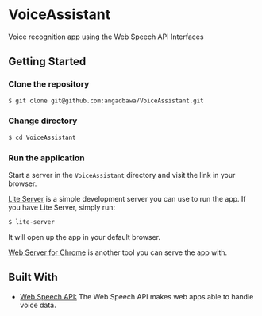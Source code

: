 # VoiceAssistant
Voice recognition app using the Web Speech API Interfaces

## Getting Started

### Clone the repository
```bash
$ git clone git@github.com:angadbawa/VoiceAssistant.git
```

### Change directory
```bash
$ cd VoiceAssistant
```

### Run the application
Start a server in the `VoiceAssistant` directory and visit the link in your browser.

[Lite Server](https://www.npmjs.com/package/lite-server) is a simple development server you can use to run the app. If you have Lite Server, simply run:
```bash
$ lite-server
```
It will open up the app in your default browser.

[Web Server for Chrome](https://chrome.google.com/webstore/detail/web-server-for-chrome/ofhbbkphhbklhfoeikjpcbhemlocgigb?hl=en) is another tool you can serve the app with.

## Built With
- [Web Speech API:](https://developer.mozilla.org/en-US/docs/Web/API/Web_Speech_API) The Web Speech API makes web apps able to handle voice data.
